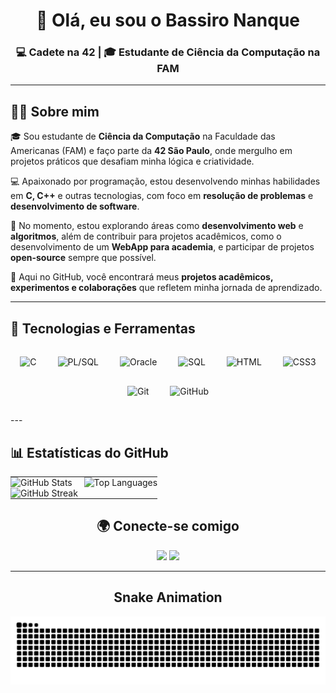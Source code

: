 <!-- Banner de apresentação -->
<h1 align="center">👋 Olá, eu sou o Bassiro Nanque</h1>
<h3 align="center">💻 Cadete na 42 | 🎓 Estudante de Ciência da Computação na FAM </h3>

---
## 🧑‍💻 Sobre mim  

🎓 Sou estudante de **Ciência da Computação** na Faculdade das Americanas (FAM) e faço parte da **42 São Paulo**, onde mergulho em projetos práticos que desafiam minha lógica e                criatividade.  

💻 Apaixonado por programação, estou desenvolvendo minhas habilidades em **C, C++** e outras tecnologias, com foco em **resolução de problemas** e **desenvolvimento de software**.  

🚀 No momento, estou explorando áreas como **desenvolvimento web** e **algoritmos**, além de contribuir para projetos acadêmicos, como o desenvolvimento de um **WebApp para academia**, e    participar de projetos **open-source** sempre que possível.  

📂 Aqui no GitHub, você encontrará meus **projetos acadêmicos, experimentos e colaborações** que refletem minha jornada de aprendizado.

---

## 🚀 Tecnologias e Ferramentas
<p align="center">
  <img src="https://img.shields.io/badge/C-00599C?style=for-the-badge&logo=c&logoColor=white" alt="C" style="height: 40px; margin: 15px;" />
  <img src="https://img.shields.io/badge/PL%2FSQL-E34C26?style=for-the-badge&logo=oracle&logoColor=white" alt="PL/SQL" style="height: 40px; margin: 15px;" />
  <img src="https://img.shields.io/badge/Oracle-F80000?style=for-the-badge&logo=oracle&logoColor=white" alt="Oracle" style="height: 40px; margin: 15px;" />
  <img src="https://img.shields.io/badge/SQL-4479A1?style=for-the-badge&logo=sql&logoColor=white" alt="SQL" style="height: 40px; margin: 15px;" />
  <img src="https://img.shields.io/badge/HTML-E34F26?style=for-the-badge&logo=html5&logoColor=white" alt="HTML" style="height: 40px; margin: 15px;" />
  <img src="https://img.shields.io/badge/CSS3-1572B6?style=for-the-badge&logo=css3&logoColor=white" alt="CSS3" style="height: 40px; margin: 15px;" />
  <img src="https://img.shields.io/badge/Git-F05032?style=for-the-badge&logo=git&logoColor=white" alt="Git" style="height: 40px; margin: 15px;" />
  <img src="https://img.shields.io/badge/GitHub-181717?style=for-the-badge&logo=github&logoColor=white" alt="GitHub" style="height: 40px; margin: 15px;" />
</p>
---

## 📊 Estatísticas do GitHub

<div align="center">
<table align="center" style="width: 100%; border-collapse: collapse; margin: 0; padding: 0;">
  <tr>
    <td style="width: 50%; padding: 0; margin: 0;">
      <img src="https://github-readme-stats.vercel.app/api?username=bassiro-prog&show_icons=true&theme=radical" alt="GitHub Stats" style="width: 100%; height: auto; display: block; margin: 0; padding: 0;"/>
    </td>
    <td style="width: 50%; padding: 0; margin: 0;">
      <img src="https://github-readme-stats.vercel.app/api/top-langs/?username=bassiro-prog&layout=compact&theme=radical" alt="Top Languages" style="width: 100%; height: auto; display: block; margin: 0; padding: 0;"/>
    </td>
  </tr>
  <tr>
    <td colspan="2" style="padding: 0; margin: 0;">
      <img src="https://streak-stats.demolab.com?user=bassiro-prog&theme=radical&hide_border=true" alt="GitHub Streak" style="width: 100%; height: auto; display: block; margin: 0; padding: 0;"/>
    </td>
  </tr>
</table>

## 🌍 Conecte-se comigo
<p align="center">
  <a href="https://www.linkedin.com/in/bassiro-nanque-b4070a330"><img src="https://img.shields.io/badge/LinkedIn-0077B5?style=for-the-badge&logo=linkedin&logoColor=white"/></a>
  <a href="mailto:bassironanque10@gmail.com"><img src="https://img.shields.io/badge/Email-D14836?style=for-the-badge&logo=gmail&logoColor=white"/></a>
</p>

---
## Snake Animation
![Snake animation](https://raw.githubusercontent.com/devrafaelly/devrafaelly/output/github-contribution-grid-snake.svg)
